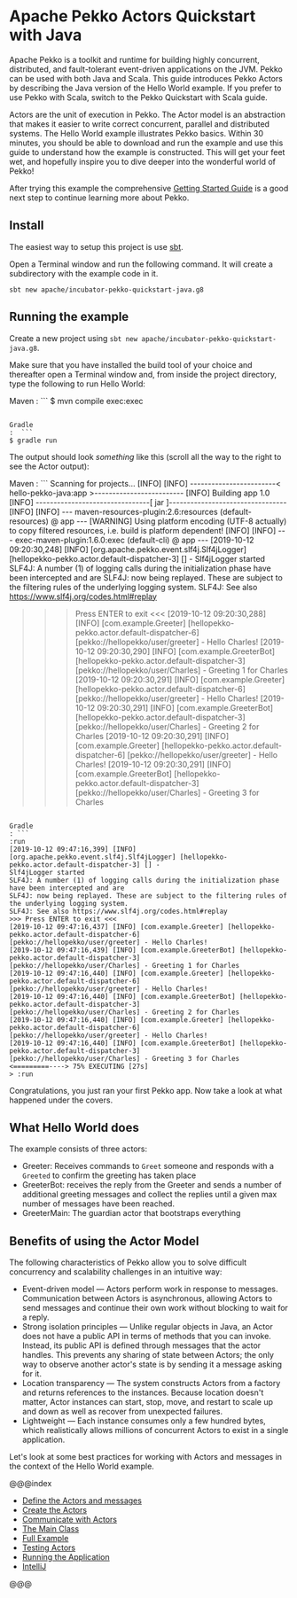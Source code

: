 # Apache Pekko Actors Quickstart with Java
 
Apache Pekko is a toolkit and runtime for building highly concurrent, distributed, and fault-tolerant event-driven applications on the JVM. Pekko can be used with both Java and Scala.
This guide introduces Pekko Actors by describing the Java version of the Hello World example. If you prefer to use Pekko with Scala, switch to the Pekko Quickstart with Scala guide. 

Actors are the unit of execution in Pekko. The Actor model is an abstraction that makes it easier to write correct concurrent, parallel and distributed systems. The Hello World example illustrates Pekko basics. Within 30 minutes, you should be able to download and run the example and use this guide to understand how the example is constructed. This will get your feet wet, and hopefully inspire you to dive deeper into the wonderful world of Pekko!

After trying this example the comprehensive [Getting Started Guide](https://pekko.apache.org/docs/pekko/current/java/guide/introduction.html) is a good next step to continue learning more about Pekko.

## Install

The easiest way to setup this project is use [sbt](https://www.scala-sbt.org).

Open a Terminal window and run the following command. It will create a subdirectory with the example code in it.
```
sbt new apache/incubator-pekko-quickstart-java.g8
```

## Running the example

Create a new project using `sbt new apache/incubator-pekko-quickstart-java.g8`.

Make sure that you have installed the build tool of your choice and thereafter open a Terminal window and, from inside the project directory, type the following to run Hello World:

Maven
:  ```
$ mvn compile exec:exec
```

Gradle
:  ```
$ gradle run
```

The output should look _something_ like this (scroll all the way to the right to see the Actor output):
 
Maven
: ```
Scanning for projects...
[INFO]
[INFO] ------------------------< hello-pekko-java:app >-------------------------
[INFO] Building app 1.0
[INFO] --------------------------------[ jar ]---------------------------------
[INFO]
[INFO] --- maven-resources-plugin:2.6:resources (default-resources) @ app ---
[WARNING] Using platform encoding (UTF-8 actually) to copy filtered resources, i.e. build is platform dependent!
[INFO]
[INFO] --- exec-maven-plugin:1.6.0:exec (default-cli) @ app ---
[2019-10-12 09:20:30,248] [INFO] [org.apache.pekko.event.slf4j.Slf4jLogger] [hellopekko-pekko.actor.default-dispatcher-3] [] -
Slf4jLogger started
SLF4J: A number (1) of logging calls during the initialization phase have been intercepted and are
SLF4J: now being replayed. These are subject to the filtering rules of the underlying logging system.
SLF4J: See also https://www.slf4j.org/codes.html#replay
>>> Press ENTER to exit <<<
[2019-10-12 09:20:30,288] [INFO] [com.example.Greeter] [hellopekko-pekko.actor.default-dispatcher-6]
[pekko://hellopekko/user/greeter] - Hello Charles!
[2019-10-12 09:20:30,290] [INFO] [com.example.GreeterBot] [hellopekko-pekko.actor.default-dispatcher-3]
[pekko://hellopekko/user/Charles] - Greeting 1 for Charles
[2019-10-12 09:20:30,291] [INFO] [com.example.Greeter] [hellopekko-pekko.actor.default-dispatcher-6]
[pekko://hellopekko/user/greeter] - Hello Charles!
[2019-10-12 09:20:30,291] [INFO] [com.example.GreeterBot] [hellopekko-pekko.actor.default-dispatcher-3]
[pekko://hellopekko/user/Charles] - Greeting 2 for Charles
[2019-10-12 09:20:30,291] [INFO] [com.example.Greeter] [hellopekko-pekko.actor.default-dispatcher-6]
[pekko://hellopekko/user/greeter] - Hello Charles!
[2019-10-12 09:20:30,291] [INFO] [com.example.GreeterBot] [hellopekko-pekko.actor.default-dispatcher-3]
[pekko://hellopekko/user/Charles] - Greeting 3 for Charles
```

Gradle
: ```
:run 
[2019-10-12 09:47:16,399] [INFO] [org.apache.pekko.event.slf4j.Slf4jLogger] [hellopekko-pekko.actor.default-dispatcher-3] [] -
Slf4jLogger started
SLF4J: A number (1) of logging calls during the initialization phase have been intercepted and are
SLF4J: now being replayed. These are subject to the filtering rules of the underlying logging system.
SLF4J: See also https://www.slf4j.org/codes.html#replay
>>> Press ENTER to exit <<<
[2019-10-12 09:47:16,437] [INFO] [com.example.Greeter] [hellopekko-pekko.actor.default-dispatcher-6]
[pekko://hellopekko/user/greeter] - Hello Charles!
[2019-10-12 09:47:16,439] [INFO] [com.example.GreeterBot] [hellopekko-pekko.actor.default-dispatcher-3]
[pekko://hellopekko/user/Charles] - Greeting 1 for Charles
[2019-10-12 09:47:16,440] [INFO] [com.example.Greeter] [hellopekko-pekko.actor.default-dispatcher-6]
[pekko://hellopekko/user/greeter] - Hello Charles!
[2019-10-12 09:47:16,440] [INFO] [com.example.GreeterBot] [hellopekko-pekko.actor.default-dispatcher-3]
[pekko://hellopekko/user/Charles] - Greeting 2 for Charles
[2019-10-12 09:47:16,440] [INFO] [com.example.Greeter] [hellopekko-pekko.actor.default-dispatcher-6]
[pekko://hellopekko/user/greeter] - Hello Charles!
[2019-10-12 09:47:16,440] [INFO] [com.example.GreeterBot] [hellopekko-pekko.actor.default-dispatcher-3]
[pekko://hellopekko/user/Charles] - Greeting 3 for Charles
<=========----> 75% EXECUTING [27s]
> :run
```
   
Congratulations, you just ran your first Pekko app. Now take a look at what happened under the covers. 

## What Hello World does

The example consists of three actors:

* Greeter: Receives commands to `Greet` someone and responds with a `Greeted` to confirm the greeting has taken place
* GreeterBot: receives the reply from the Greeter and sends a number of additional greeting messages and collect the replies until a given max number of messages have been reached.
* GreeterMain: The guardian actor that bootstraps everything

## Benefits of using the Actor Model

The following characteristics of Pekko allow you to solve difficult concurrency and scalability challenges in an intuitive way: 

* Event-driven model &#8212; Actors perform work in response to messages. Communication between Actors is asynchronous, allowing Actors to send messages and continue their own work without blocking to wait for a reply.
* Strong isolation principles &#8212; Unlike regular objects in Java, an Actor does not have a public API in terms of methods that you can invoke. Instead, its public API is defined through messages that the actor handles. This prevents any sharing of state between Actors; the only way to observe another actor's state is by sending it a message asking for it.
* Location transparency &#8212; The system constructs Actors from a factory and returns references to the instances. Because location doesn't matter, Actor instances can start, stop, move, and restart to scale up and down as well as recover from unexpected failures. 
* Lightweight &#8212; Each instance consumes only a few hundred bytes, which realistically allows millions of concurrent Actors to exist in a single application.
 
Let's look at some best practices for working with Actors and messages in the context of the Hello World example.

@@@index

* [Define the Actors and messages](define-actors.md)
* [Create the Actors](create-actors.md)
* [Communicate with Actors](communicate-with-actors.md)
* [The Main Class](main-class.md)
* [Full Example](full-example.md)
* [Testing Actors](testing-actors.md)
* [Running the Application](running-the-application.md)
* [IntelliJ](intellij-idea.md)

@@@
